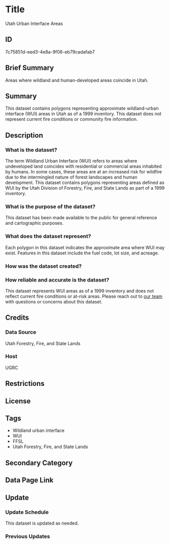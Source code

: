 # Title

Utah Urban Interface Areas

## ID

7c75851d-eed3-4e8a-9f06-eb79cadafab7

## Brief Summary

Areas where wildland and human-developed areas coincide in Utah.

## Summary

This dataset contains polygons representing approximate wildland-urban interface (WUI) areas in Utah as of a 1999 inventory. This dataset does not represent current fire conditions or community fire information.

## Description

### What is the dataset?

The term Wildland Urban Interface (WUI) refers to areas where undeveloped land coincides with residential or commercial areas inhabited by humans. In some cases, these areas are at an increased risk for wildfire due to the intermingled nature of forest landscapes and human development. This dataset contains polygons representing areas defined as WUI by the Utah Division of Forestry, Fire, and State Lands as part of a 1999 inventory.

### What is the purpose of the dataset?

This dataset has been made available to the public for general reference and cartographic purposes.

### What does the dataset represent?

Each polygon in this dataset indicates the approximate area where WUI may exist. Features in this dataset include the fuel code, lot size, and acreage.

<!--- There are a number of fuel codes that exist, as well as fuel types. Do we know which of these this dataset utilizes? --->

### How was the dataset created?

<!--- I assume FFSL created this one with our help in some way? --->

### How reliable and accurate is the dataset?

This dataset represents WUI areas as of a 1999 inventory and does not reflect current fire conditions or at-risk areas. Please reach out to [our team](https://gis.utah.gov/contact/) with questions or concerns about this dataset.

<!--- This is as far as I could tell from the original metadata. Are we intending to keep this layer up to date? --->

## Credits

### Data Source

Utah Forestry, Fire, and State Lands

### Host

UGRC

## Restrictions

## License

## Tags

- Wildland urban interface
- WUI
- FFSL
- Utah Forestry, Fire, and State Lands

## Secondary Category

## Data Page Link

## Update

### Update Schedule

This dataset is updated as needed.

### Previous Updates
